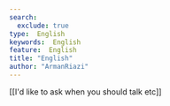 ```yaml
---
search:
  exclude: true
type:  English
keywords:  English
feature:  English
title: "English"
author: "ArmanRiazi"
---
```


[[I'd like to ask when you should talk etc]]
